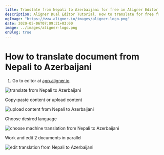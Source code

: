```yaml
---
title: Translate from Nepali to Azerbaijani for free in Aligner Editor
description: Aligner Dual Editor Tutorial. How to translate for free from Nepali to Azerbaijani. Aligner is multilingual document management platform. 
ogImage: "https://www.aligner.io/images/aligner-logo.png"
date: 2020-05-06T07:09:21+03:00
image: ../images/aligner-logo.png
onBlog: true
---
```


# How to translate document from Nepali to Azerbaijani

1. Go to editor at [app.aligner.io](https://app.aligner.io "Aligner App web page")

![translate from Nepali to Azerbaijani](../aligner-blank-editor.png "translate from Nepali to Azerbaijani")

Copy-paste content or upload content

![upload content from Nepali to Azerbaijani](../aligner-uploaded-document.png "upload content from Nepali to Azerbaijani")

Choose desired language

![choose machine translation from Nepali to Azerbaijani](../aligner-language-dropdown.png "choose machine translation from Nepali to Azerbaijani")

Work and edit 2 documents in parallel

![edit translation from Nepali to Azerbaijani](../aligner-double-sitded-editor.png "edit translation from Nepali to Azerbaijani")

